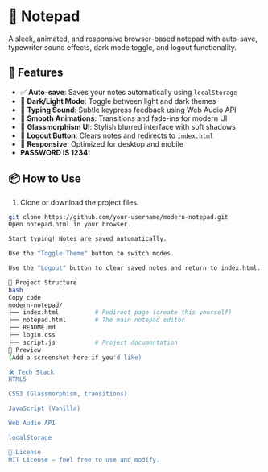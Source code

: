 # 📝 Notepad

A sleek, animated, and responsive browser-based notepad with auto-save, typewriter sound effects, dark mode toggle, and logout functionality.

## 🚀 Features

- ✅ **Auto-save**: Saves your notes automatically using `localStorage`
- 🌙 **Dark/Light Mode**: Toggle between light and dark themes
- 🎵 **Typing Sound**: Subtle keypress feedback using Web Audio API
- 💫 **Smooth Animations**: Transitions and fade-ins for modern UI
- 🧼 **Glassmorphism UI**: Stylish blurred interface with soft shadows
- 🔐 **Logout Button**: Clears notes and redirects to `index.html`
- 📱 **Responsive**: Optimized for desktop and mobile
- **PASSWORD IS 1234!**

## 📦 How to Use

1. Clone or download the project files.

```bash
git clone https://github.com/your-username/modern-notepad.git
Open notepad.html in your browser.

Start typing! Notes are saved automatically.

Use the "Toggle Theme" button to switch modes.

Use the "Logout" button to clear saved notes and return to index.html.

📁 Project Structure
bash
Copy code
modern-notepad/
├── index.html          # Redirect page (create this yourself)
├── notepad.html        # The main notepad editor
├── README.md
├── login.css
├── script.js           # Project documentation
📸 Preview
(Add a screenshot here if you'd like)

🛠 Tech Stack
HTML5

CSS3 (Glassmorphism, transitions)

JavaScript (Vanilla)

Web Audio API

localStorage

📃 License
MIT License — feel free to use and modify.


